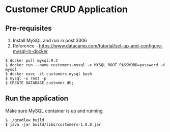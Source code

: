 # Customer CRUD Application

## Pre-requisites
1. Install MySQL and run in post 3306
2. Reference - https://www.datacamp.com/tutorial/set-up-and-configure-mysql-in-docker
```
$ docker pull mysql:9.2
$ docker run --name customers-mysql -e MYSQL_ROOT_PASSWORD=password -d mysql
$ docker exec -it customers-mysql bash
$ mysql -u root -p
$ CREATE DATABASE customer_db;
```

## Run the application
Make sure MySQL container is up and running.
```
$ ./gradlew build
$ java -jar build/libs/customers-1.0.0.jar
```

